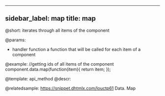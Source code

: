 
---
sidebar_label: map
title: map
---          

@short:
iterates through all items of the component

@params:
- handler			function		a function that will be called for each item of a component

@example:
//getting ids of all items of the component
component.data.map(function(item){
    return item;
});


@template: api_method
@descr:

@relatedsample: https://snippet.dhtmlx.com/louctp61	Data. Map